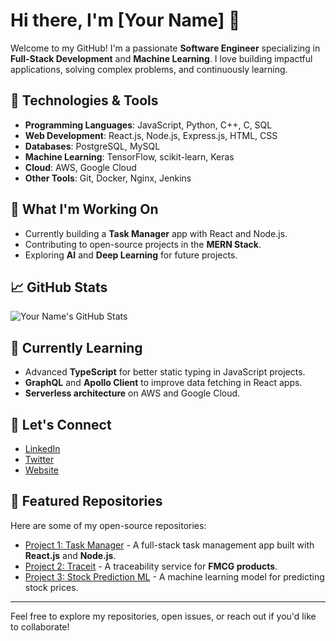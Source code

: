 # Hi there, I'm [Your Name] 👋

Welcome to my GitHub! I'm a passionate **Software Engineer** specializing in **Full-Stack Development** and **Machine Learning**. I love building impactful applications, solving complex problems, and continuously learning.

## 🔧 Technologies & Tools
- **Programming Languages**: JavaScript, Python, C++, C, SQL
- **Web Development**: React.js, Node.js, Express.js, HTML, CSS
- **Databases**: PostgreSQL, MySQL
- **Machine Learning**: TensorFlow, scikit-learn, Keras
- **Cloud**: AWS, Google Cloud
- **Other Tools**: Git, Docker, Nginx, Jenkins

## 🌟 What I'm Working On
- Currently building a **Task Manager** app with React and Node.js.
- Contributing to open-source projects in the **MERN Stack**.
- Exploring **AI** and **Deep Learning** for future projects.

## 📈 GitHub Stats
![Your Name's GitHub Stats](https://github-readme-stats.vercel.app/api?username=yourusername&show_icons=true&hide_title=true&count_private=true&hide=prs&theme=radical)

## 🌱 Currently Learning
- Advanced **TypeScript** for better static typing in JavaScript projects.
- **GraphQL** and **Apollo Client** to improve data fetching in React apps.
- **Serverless architecture** on AWS and Google Cloud.

## 🤝 Let's Connect
- [LinkedIn](https://www.linkedin.com/in/yourprofile)
- [Twitter](https://twitter.com/yourprofile)
- [Website](https://yourwebsite.com)

## 📝 Featured Repositories
Here are some of my open-source repositories:

- [Project 1: Task Manager](https://github.com/yourusername/task-manager) - A full-stack task management app built with **React.js** and **Node.js**.
- [Project 2: Traceit](https://github.com/yourusername/traceit) - A traceability service for **FMCG products**.
- [Project 3: Stock Prediction ML](https://github.com/yourusername/stock-prediction) - A machine learning model for predicting stock prices.

---

Feel free to explore my repositories, open issues, or reach out if you'd like to collaborate!

